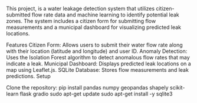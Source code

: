 This project, is a water leakage detection system that utilizes citizen-submitted flow rate data and machine learning to identify potential leak zones. The system includes a citizen form for submitting flow measurements and a municipal dashboard for visualizing predicted leak locations.

Features
Citizen Form: Allows users to submit their water flow rate along with their location (latitude and longitude) and user ID.
Anomaly Detection: Uses the Isolation Forest algorithm to detect anomalous flow rates that may indicate a leak.
Municipal Dashboard: Displays predicted leak locations on a map using Leaflet.js.
SQLite Database: Stores flow measurements and leak predictions.
Setup

Clone the repository:
 pip install pandas numpy geopandas shapely scikit-learn flask gradio
  sudo apt-get update
  sudo apt-get install -y sqlite3
